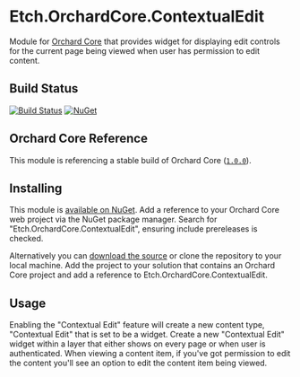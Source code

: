 # Etch.OrchardCore.ContextualEdit

Module for [Orchard Core](https://github.com/OrchardCMS/OrchardCore) that provides widget for displaying edit controls for the current page being viewed when user has permission to edit content.

## Build Status

[![Build Status](https://secure.travis-ci.org/etchuk/Etch.OrchardCore.ContextualEdit.png?branch=master)](http://travis-ci.org/etchuk/Etch.OrchardCore.ContextualEdit) [![NuGet](https://img.shields.io/nuget/v/Etch.OrchardCore.ContextualEdit.svg)](https://www.nuget.org/packages/Etch.OrchardCore.ContextualEdit)

## Orchard Core Reference

This module is referencing a stable build of Orchard Core ([`1.0.0`](https://www.nuget.org/packages/OrchardCore.Module.Targets/1.0.0)).

## Installing

This module is [available on NuGet](https://www.nuget.org/packages/Etch.OrchardCore.ContextualEdit). Add a reference to your Orchard Core web project via the NuGet package manager. Search for "Etch.OrchardCore.ContextualEdit", ensuring include prereleases is checked.

Alternatively you can [download the source](https://github.com/etchuk/Etch.OrchardCore.ContextualEdit/archive/master.zip) or clone the repository to your local machine. Add the project to your solution that contains an Orchard Core project and add a reference to Etch.OrchardCore.ContextualEdit.

## Usage

Enabling the "Contextual Edit" feature will create a new content type, "Contextual Edit" that is set to be a widget. Create a new "Contextual Edit" widget within a layer that either shows on every page or when user is authenticated. When viewing a content item, if you've got permission to edit the content you'll see an option to edit the content item being viewed.
